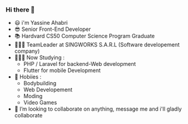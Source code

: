 ### Hi there 👋
<ul>
<li> 😃 i'm Yassine Ahabri</li>
<li> 😎 Senior Front-End Developer</li>
<li> 📚 Hardvard CS50 Computer Science Program Graduate</li>
<li> 👨🏻‍💻 TeamLeader at SINGWORKS S.A.R.L (Software developement company)</li>
<li> 👨🏻‍🎓 Now Studying : 
  <ul>
    <li> PHP / Laravel for backend-Web development </li>
    <li> Flutter for mobile Development</li>
  </ul></li>
<li> 🦾 Hobiies : 
  <ul>
    <li> Bodybuilding </li>
    <li> Web Developement</li>
    <li> Moding</li>
    <li> Video Games</li>
  </ul></li>
<li> 👯 I’m looking to collaborate on anything, message me and i'll gladly collaborate</li> 

